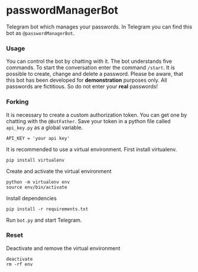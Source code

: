 # passwordManagerBot
Telegram bot which manages your passwords. In Telegram you can find this bot as `@passwordManagerBot`.

### Usage
You can control the bot by chatting with it. The bot understands five commands. To start the conversation enter the command `/start`.
It is possible to create, change and delete a password. Please be aware, that this bot has been developed for **demonstration** purposes only.
All passwords are fictitious. So do not enter your **real** passwords!


### Forking

It is necessary to create a custom authorization token.
You can get one by chatting with the `@BotFather`. Save your token in a python file called `api_key.py` as a global variable.

    API_KEY = 'your api key'

It is recommended to use a virtual environment. First install virtualenv.

    pip install virtualenv

Create and activate the virtual environment

    python -m virtualenv env
    source env/bin/activate

Install dependencies

    pip install -r requirements.txt

Run `bot.py` and start Telegram.

### Reset
Deactivate and remove the virtual environment

    deactivate
    rm -rf env


